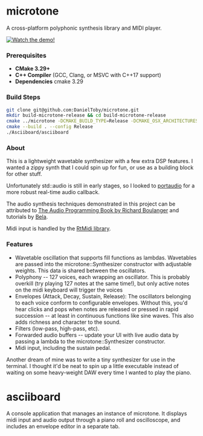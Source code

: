 # microtone
A cross-platform polyphonic synthesis library and MIDI player.

[![Watch the demo!](https://user-images.githubusercontent.com/41296254/170831269-3c965d7d-9fa6-4e9e-9729-c81c28f8a52b.png)](https://youtu.be/3SpMUx2KE4o)

### Prerequisites
- **CMake 3.29+**
- **C++ Compiler** (GCC, Clang, or MSVC with C++17 support)
- **Dependencies** cmake 3.29

### Build Steps
```sh
git clone git@github.com:DanielToby/microtone.git
mkdir build-microtone-release && cd build-microtone-release
cmake ../microtone -DCMAKE_BUILD_TYPE=Release -DCMAKE_OSX_ARCHITECTURES=x86_64
cmake --build . --config Release
./Asciiboard/asciiboard
```

### About

This is a lightweight wavetable synthesizer with a few extra DSP features. I wanted a zippy synth that I could spin up for fun, or use as a building block for other stuff.

Unfortunately std::audio is still in early stages, so I looked to [portaudio](http://www.portaudio.com/) for a more robust real-time audio callback.

The audio synthesis techniques demonstrated in this project can be attributed to [The Audio Programming Book by Richard Boulanger](https://mitpress.mit.edu/books/audio-programming-book) and tutorials by [Bela](https://learn.bela.io/using-bela/languages/c-plus-plus/).

Midi input is handled by the [RtMidi library](https://www.music.mcgill.ca/~gary/rtmidi/).

### Features
- Wavetable oscillation that supports fill functions as lambdas. Wavetables are passed into the microtone::Synthesizer constructor with adjustable weights. This data is shared between the oscillators.
- Polyphony -- 127 voices, each wrapping an oscillator. This is probably overkill (try playing 127 notes at the same time!), but only active notes on the midi keyboard will trigger the voices
- Envelopes (Attack, Decay, Sustain, Release): The oscillators belonging to each voice conform to configurable envelopes. Without this, you'd hear clicks and pops when notes are released or pressed in rapid succession -- at least in continuous functions like sine waves. This also adds richness and character to the sound.
- Filters (low-pass, high-pass, etc).
- Forwarded audio buffers -- update your UI with live audio data by passing a lambda to the microtone::Synthesizer constructor.
- Midi input, including the sustain pedal.

Another dream of mine was to write a tiny synthesizer for use in the terminal. I thought it'd be neat to spin up a little executable instead of waiting on some heavy-weight DAW every time I wanted to play the piano.

# asciiboard
A console application that manages an instance of microtone. It displays midi input and audio output through a piano roll and oscilloscope, and includes an envelope editor in a separate tab.
